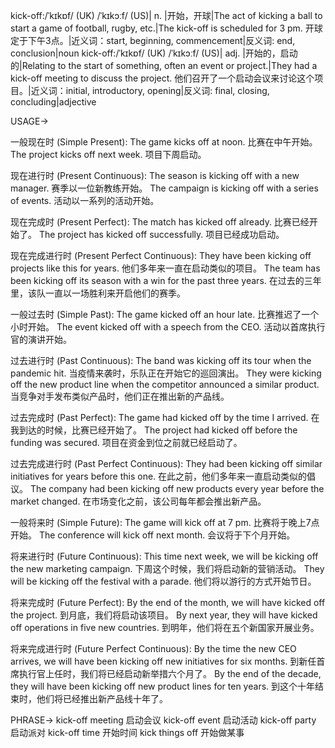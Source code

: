 kick-off:/ˈkɪkɒf/ (UK) /ˈkɪkɔːf/ (US)| n. |开始，开球|The act of kicking a ball to start a game of football, rugby, etc.|The kick-off is scheduled for 3 pm. 开球定于下午3点。|近义词：start, beginning, commencement|反义词: end, conclusion|noun
kick-off:/ˈkɪkɒf/ (UK) /ˈkɪkɔːf/ (US)| adj. |开始的，启动的|Relating to the start of something, often an event or project.|They had a kick-off meeting to discuss the project. 他们召开了一个启动会议来讨论这个项目。|近义词：initial, introductory, opening|反义词: final, closing, concluding|adjective


USAGE->

一般现在时 (Simple Present):
The game kicks off at noon.  比赛在中午开始。
The project kicks off next week.  项目下周启动。

现在进行时 (Present Continuous):
The season is kicking off with a new manager.  赛季以一位新教练开始。
The campaign is kicking off with a series of events.  活动以一系列的活动开始。

现在完成时 (Present Perfect):
The match has kicked off already.  比赛已经开始了。
The project has kicked off successfully.  项目已经成功启动。

现在完成进行时 (Present Perfect Continuous):
They have been kicking off projects like this for years.  他们多年来一直在启动类似的项目。
The team has been kicking off its season with a win for the past three years.  在过去的三年里，该队一直以一场胜利来开启他们的赛季。


一般过去时 (Simple Past):
The game kicked off an hour late.  比赛推迟了一个小时开始。
The event kicked off with a speech from the CEO.  活动以首席执行官的演讲开始。

过去进行时 (Past Continuous):
The band was kicking off its tour when the pandemic hit.  当疫情来袭时，乐队正在开始它的巡回演出。
They were kicking off the new product line when the competitor announced a similar product.  当竞争对手发布类似产品时，他们正在推出新的产品线。

过去完成时 (Past Perfect):
The game had kicked off by the time I arrived.  在我到达的时候，比赛已经开始了。
The project had kicked off before the funding was secured.  项目在资金到位之前就已经启动了。

过去完成进行时 (Past Perfect Continuous):
They had been kicking off similar initiatives for years before this one.  在此之前，他们多年来一直启动类似的倡议。
The company had been kicking off new products every year before the market changed.  在市场变化之前，该公司每年都会推出新产品。

一般将来时 (Simple Future):
The game will kick off at 7 pm.  比赛将于晚上7点开始。
The conference will kick off next month.  会议将于下个月开始。

将来进行时 (Future Continuous):
This time next week, we will be kicking off the new marketing campaign.  下周这个时候，我们将启动新的营销活动。
They will be kicking off the festival with a parade. 他们将以游行的方式开始节日。

将来完成时 (Future Perfect):
By the end of the month, we will have kicked off the project.  到月底，我们将启动该项目。
By next year, they will have kicked off operations in five new countries.  到明年，他们将在五个新国家开展业务。

将来完成进行时 (Future Perfect Continuous):
By the time the new CEO arrives, we will have been kicking off new initiatives for six months.  到新任首席执行官上任时，我们将已经启动新举措六个月了。
By the end of the decade, they will have been kicking off new product lines for ten years.  到这个十年结束时，他们将已经推出新产品线十年了。


PHRASE->
kick-off meeting  启动会议
kick-off event  启动活动
kick-off party  启动派对
kick-off time  开始时间
kick things off  开始做某事
